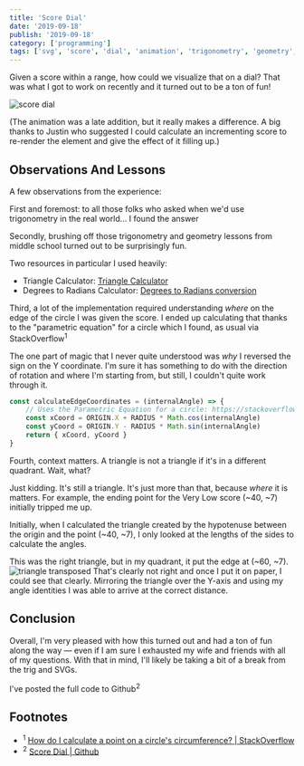 ```yaml
---
title: 'Score Dial'
date: '2019-09-18'
publish: '2019-09-18'
category: ['programming']
tags: ['svg', 'score', 'dial', 'animation', 'trigonometry', 'geometry', 'math']
---
```


Given a score within a range, how could we visualize that on a dial? That was what I got to work on recently and it turned out to be a ton of fun!

![score dial](https://media.giphy.com/media/h86hmcE5YC7oNtQXMC/giphy.gif)

(The animation was a late addition, but it really makes a difference. A big thanks to Justin who suggested I could calculate an incrementing score to re-render the element and give the effect of it filling up.)

## Observations And Lessons

A few observations from the experience:

First and foremost: to all those folks who asked when we'd use trigonometry in the real world… I found the answer

Secondly, brushing off those trigonometry and geometry lessons from middle school turned out to be surprisingly fun.

Two resources in particular I used heavily:

-   Triangle Calculator: [Triangle Calculator](https://www.calculator.net/triangle-calculator.html)
-   Degrees to Radians Calculator: [Degrees to Radians conversion](https://www.rapidtables.com/convert/number/degrees-to-radians.html)

Third, a lot of the implementation required understanding _where_ on the edge of the circle I was given the score. I ended up calculating that thanks to the "parametric equation" for a circle which I found, as usual via StackOverflow<sup>1</sup>

The one part of magic that I never quite understood was _why_ I reversed the sign on the Y coordinate. I'm sure it has something to do with the direction of rotation and where I'm starting from, but still, I couldn't quite work through it.

```javascript
const calculateEdgeCoordinates = (internalAngle) => {
    // Uses the Parametric Equation for a circle: https://stackoverflow.com/a/839931/9888057
    const xCoord = ORIGIN.X + RADIUS * Math.cos(internalAngle)
    const yCoord = ORIGIN.Y - RADIUS * Math.sin(internalAngle)
    return { xCoord, yCoord }
}
```

Fourth, context matters. A triangle is not a triangle if it's in a different quadrant. Wait, what?

Just kidding. It's still a triangle. It's just more than that, because _where_ it is matters. For example, the ending point for the Very Low score (~40, ~7) initially tripped me up.

Initially, when I calculated the triangle created by the hypotenuse between the origin and the point (~40, ~7), I only looked at the lengths of the sides to calculate the angles.

This was the right triangle, but in my quadrant, it put the edge at (~60, ~7).
![triangle transposed](https://res.cloudinary.com/scweiss1/image/upload/v1593207772/triangle-transposition_afqlqk.png)
That's clearly not right and once I put it on paper, I could see that clearly. Mirroring the triangle over the Y-axis and using my angle identities I was able to arrive at the correct distance.

## Conclusion

Overall, I'm very pleased with how this turned out and had a ton of fun along the way — even if I am sure I exhausted my wife and friends with all of my questions. With that in mind, I'll likely be taking a bit of a break from the trig and SVGs.

I've posted the full code to Github<sup>2</sup>

## Footnotes

-   <sup>1</sup> [How do I calculate a point on a circle's circumference? | StackOverflow](https://stackoverflow.com/a/839931/9888057)
-   <sup>2</sup> [Score Dial | Github](https://github.com/stephencweiss/score-dial)
